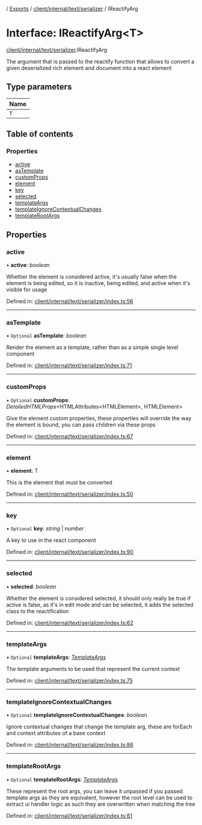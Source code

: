 [](../README.md) / [Exports](../modules.md) / [client/internal/text/serializer](../modules/client_internal_text_serializer.md) / IReactifyArg

# Interface: IReactifyArg<T\>

[client/internal/text/serializer](../modules/client_internal_text_serializer.md).IReactifyArg

The argument that is passed to the reactify function that allows to convert
a given deserialized rich element and document into a react element

## Type parameters

Name |
:------ |
`T` |

## Table of contents

### Properties

- [active](client_internal_text_serializer.ireactifyarg.md#active)
- [asTemplate](client_internal_text_serializer.ireactifyarg.md#astemplate)
- [customProps](client_internal_text_serializer.ireactifyarg.md#customprops)
- [element](client_internal_text_serializer.ireactifyarg.md#element)
- [key](client_internal_text_serializer.ireactifyarg.md#key)
- [selected](client_internal_text_serializer.ireactifyarg.md#selected)
- [templateArgs](client_internal_text_serializer.ireactifyarg.md#templateargs)
- [templateIgnoreContextualChanges](client_internal_text_serializer.ireactifyarg.md#templateignorecontextualchanges)
- [templateRootArgs](client_internal_text_serializer.ireactifyarg.md#templaterootargs)

## Properties

### active

• **active**: *boolean*

Whether the element is considered active, it's usually false when the element
is being edited, so it is inactive, being edited, and active when it's visible for
usage

Defined in: [client/internal/text/serializer/index.ts:56](https://github.com/onzag/itemize/blob/0e9b128c/client/internal/text/serializer/index.ts#L56)

___

### asTemplate

• `Optional` **asTemplate**: *boolean*

Render the element as a template, rather than as a simple single level component

Defined in: [client/internal/text/serializer/index.ts:71](https://github.com/onzag/itemize/blob/0e9b128c/client/internal/text/serializer/index.ts#L71)

___

### customProps

• `Optional` **customProps**: *DetailedHTMLProps*<HTMLAttributes<HTMLElement\>, HTMLElement\>

Give the element custom properties, these properties will override the way the element
is bound, you can pass children via these props

Defined in: [client/internal/text/serializer/index.ts:67](https://github.com/onzag/itemize/blob/0e9b128c/client/internal/text/serializer/index.ts#L67)

___

### element

• **element**: T

This is the element that must be converted

Defined in: [client/internal/text/serializer/index.ts:50](https://github.com/onzag/itemize/blob/0e9b128c/client/internal/text/serializer/index.ts#L50)

___

### key

• `Optional` **key**: *string* \| *number*

A key to use in the react component

Defined in: [client/internal/text/serializer/index.ts:90](https://github.com/onzag/itemize/blob/0e9b128c/client/internal/text/serializer/index.ts#L90)

___

### selected

• **selected**: *boolean*

Whether the element is considered selected, it should only really be true if active
is false, as it's in edit mode and can be selected, it adds the selected class
to the reactification

Defined in: [client/internal/text/serializer/index.ts:62](https://github.com/onzag/itemize/blob/0e9b128c/client/internal/text/serializer/index.ts#L62)

___

### templateArgs

• `Optional` **templateArgs**: [*TemplateArgs*](../classes/client_internal_text_serializer_template_args.templateargs.md)

The template arguments to be used that represent the current context

Defined in: [client/internal/text/serializer/index.ts:75](https://github.com/onzag/itemize/blob/0e9b128c/client/internal/text/serializer/index.ts#L75)

___

### templateIgnoreContextualChanges

• `Optional` **templateIgnoreContextualChanges**: *boolean*

Ignore contextual changes that change the template arg, these are forEach and context
attributes of a base context

Defined in: [client/internal/text/serializer/index.ts:86](https://github.com/onzag/itemize/blob/0e9b128c/client/internal/text/serializer/index.ts#L86)

___

### templateRootArgs

• `Optional` **templateRootArgs**: [*TemplateArgs*](../classes/client_internal_text_serializer_template_args.templateargs.md)

These represent the root args, you can leave it unpassed if you passed template args
as they are equivalent, however the root level can be used to extract ui handler logic
as such they are overwritten when matching  the tree

Defined in: [client/internal/text/serializer/index.ts:81](https://github.com/onzag/itemize/blob/0e9b128c/client/internal/text/serializer/index.ts#L81)
